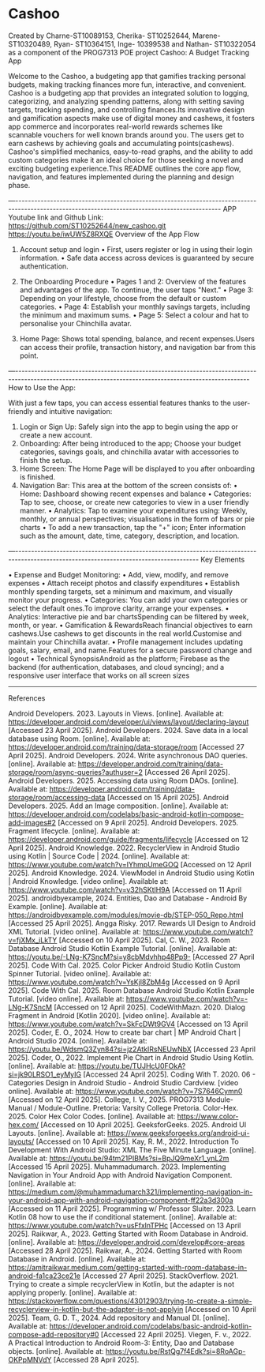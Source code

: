 # Cashoo
 
Created by Charne-ST10089153, Cherika- ST10252644, Marene- ST10320489, Ryan- ST10364151, Inge- 10399538 and Nathan- ST10322054 as a component of the PROG7313 POE project
Cashoo: A Budget Tracking App

Welcome to the Cashoo, a budgeting app that gamifies tracking personal budgets, making tracking finances more fun, interactive, and convenient. Cashoo is a budgeting app that provides an integrated solution to logging, categorizing, and analyzing spending patterns, along with setting saving targets, tracking spending, and controlling finances.Its innovative design and gamification aspects make use of digital money and cashews, it fosters app commerce and incorporates real-world rewards schemes like scannable vouchers for well known brands around you. The users get to earn cashews by achieving goals and accumulating points(cashews). Cashoo's simplified mechanics, easy-to-read graphs, and the ability to add custom categories make it an ideal choice for those seeking a novel and exciting budgeting experience.This README outlines the core app flow, navigation, and features implemented during the planning and design phase.


—-----------------------------------------------------------------------------------------------------------------------------------------------
APP Youtube link and Github Link:
https://github.com/ST10252644/new_cashoo.git
https://youtu.be/iwUW5Z8RXQE
Overview of the App Flow

1. Account setup and login
• First, users register or log in using their login information.
• Safe data access across devices is guaranteed by secure authentication.

2. The Onboarding Procedure
• Pages 1 and 2: Overview of the features and advantages of the app. To continue, the user taps "Next."
• Page 3: Depending on your lifestyle, choose from the default or custom categories.
• Page 4: Establish your monthly savings targets, including the minimum and maximum sums.
• Page 5: Select a colour and hat to personalise your Chinchilla avatar.

3. Home Page: Shows total spending, balance, and recent expenses.Users can access their profile, transaction history, and navigation bar from this point.

   
—--------------------------------------------------------------------------------------------------------------------------------------------------------
How to Use the App:

With just a few taps, you can access essential features thanks to the user-friendly and intuitive navigation:
1. Login or Sign Up: Safely sign into the app to begin using the app or create a new account.
2. Onboarding: After being introduced to the app; Choose your budget categories, savings goals, and chinchilla avatar with accessories to finish the setup.
3. Home Screen: The Home Page will be displayed to you after onboarding is finished.
4. Navigation Bar: This area at the bottom of the screen consists of:
•	 Home: Dashboard showing recent expenses and balance
•	 Categories: Tap to see, choose, or create new categories to view in a user friendly manner.
•	Analytics: Tap to examine your expenditures using: Weekly, monthly, or annual perspectives; visualisations in the form of bars or pie charts
•	To add a new transaction, tap the "+" icon; Enter information such as the amount, date, time, category, description, and location.


—----------------------------------------------------------------------------------------------------------------------------------------
Key Elements


•	Expense and Budget Monitoring: • Add, view, modify, and remove expenses • Attach receipt photos and classify expenditures
•	Establish monthly spending targets, set a minimum and maximum, and visually monitor your progress.
•	Categories: You can add your own categories or select the default ones.To improve clarity, arrange your expenses.
•	Analytics: Interactive pie and bar chartsSpending can be filtered by week, month, or year.
•	Gamification & RewardsReach financial objectives to earn cashews.Use cashews to get discounts in the real world.Customise and maintain your Chinchilla avatar.
•	Profile management includes updating goals, salary, email, and name.Features for a secure password change and logout
•	Technical SynopsisAndroid as the platform; Firebase as the backend (for authentication, databases, and cloud syncing); and a responsive user interface that works on all screen sizes

--------------------------------------------------------------------------------------------------------------------------------
References

Android Developers. 2023. Layouts in Views. [online]. Available at: https://developer.android.com/developer/ui/views/layout/declaring-layout [Accessed 23 April 2025].
Android Developers. 2024. Save data in a local database using Room. [online]. Available at: https://developer.android.com/training/data-storage/room [Accessed 27 April 2025].
Android Developers. 2024. Write asynchronous DAO queries. [online]. Available at: https://developer.android.com/training/data-storage/room/async-queries?authuser=2 [Accessed 26 April 2025].
Android Developers. 2025. Accessing data using Room DAOs. [online]. Available at: https://developer.android.com/training/data-storage/room/accessing-data [Accessed on 15 April 2025].
Android Developers. 2025. Add an Image composition. [online]. Available at: https://developer.android.com/codelabs/basic-android-kotlin-compose-add-images#2 [Accessed on 9 April 2025].
Android Developers. 2025. Fragment lifecycle. [online]. Available at: https://developer.android.com/guide/fragments/lifecycle [Accessed on 12 April 2025].
Android Knowledge. 2022. RecyclerView in Android Studio using Kotlin | Source Code | 2024. [online]. Available at: https://www.youtube.com/watch?v=IYhmpUmeGOQ [Accessed on 12 April 2025].
Android Knowledge. 2024. ViewModel in Android Studio using Kotlin | Android Knowledge. [video online]. Available at: https://www.youtube.com/watch?v=v32hSKtlH9A [Accessed on 11 April 2025].
androidbyexample, 2024. Entities, Dao and Database - Android By Example. [online]. Available at: https://androidbyexample.com/modules/movie-db/STEP-050_Repo.html [Accessed 25 April 2025].
Angga Risky. 2017. Rewards UI Design to Android XML Tutorial. [video online]. Available at: https://www.youtube.com/watch?v=fjXMx_iLkTY [Accessed on 10 April 2025].
Cal, C. W., 2023. Room Database Android Studio Kotlin Example Tutorial. [online]. Available at: https://youtu.be/-LNg-K7SncM?si=y8cbMdvhhp48Pp9- [Accessed 27 April 2025].
Code With Cal. 2025. Color Picker Android Studio Kotlin Custom Spinner Tutorial. [video online]. Available at: https://www.youtube.com/watch?v=YsKjl8ZbM4g [Accessed on 9 April 2025].
Code With Cal. 2025. Room Database Android Studio Kotlin Example Tutorial. [video online]. Available at: https://www.youtube.com/watch?v=-LNg-K7SncM [Accessed on 12 April 2025].
CodeWithMazn. 2020. Dialog Fragment in Android [Kotlin 2020]. [video online]. Available at: https://www.youtube.com/watch?v=SkFcDWt9GV4 [Accessed on 13 April 2025].
Coder, E. O., 2024. How to create bar chart | MP Android Chart | Android Studio 2024. [online]. Available at: https://youtu.be/WdsmQ3Zyn84?si=jz2AtkIRsNEUwNbX [Accessed 23 April 2025].
Coder, O., 2022. Implement Pie Chart in Android Studio Using Kotlin. [online]. Available at: https://youtu.be/TUJHcU0FOkA?si=jk90LRSO1_eyMyIG [Accessed 24 April 2025].
Coding With T. 2020. 06 - Categories Design in Android Studio - Android Studio Cardview. [video online]. Available at: https://www.youtube.com/watch?v=7S7646Cymn0 [Accessed on 12 April 2025].
College, I. V., 2025. PROG7313 Module-Manual / Module-Outline. Pretoria: Varsity College Pretoria.
Color-Hex. 2025. Color Hex Color Codes. [online]. Available at: https://www.color-hex.com/ [Accessed on 10 April 2025].
GeeksforGeeks. 2025. Android UI Layouts. [online]. Available at: https://www.geeksforgeeks.org/android-ui-layouts/ [Accessed on 10 April 2025].
Kay, R. M., 2022. Introduction To Development With Android Studio: XML The Five Minute Language. [online]. Available at: https://youtu.be/94tm21PIBMs?si=BpJQ9meXr1_ynL2m [Accessed 15 April 2025].
Muhammadumarch. 2023. Implementing Navigation in Your Android App with Android Navigation Component. [online]. Available at: https://medium.com/@muhammadumarch321/implementing-navigation-in-your-android-app-with-android-navigation-component-ff22a3d300a [Accessed on 11 April 2025].
Programming w/ Professor Sluiter. 2023. Learn Kotlin 08 how to use the if conditional statement. [online]. Available at: https://www.youtube.com/watch?v=usFfxlnTPHc [Accessed on 13 April 2025].
Raikwar, A., 2023. Getting Started with Room Database in Android. [online]. Available at: https://developer.android.com/develop#core-areas [Accessed 28 April 2025].
Raikwar, A., 2024. Getting Started with Room Database in Android. [online]. Available at: https://amitraikwar.medium.com/getting-started-with-room-database-in-android-fa1ca23ce21e [Accessed 27 April 2025].
StackOverflow. 2021. Trying to create a simple recyclerView in Kotlin, but the adapter is not applying properly. [online]. Available at: https://stackoverflow.com/questions/43012903/trying-to-create-a-simple-recyclerview-in-kotlin-but-the-adapter-is-not-applyin [Accessed on 10 April 2025].
Team, G. D. T., 2024. Add repository and Manual DI. [online]. Available at: https://developer.android.com/codelabs/basic-android-kotlin-compose-add-repository#0 [Accessed 22 April 2025].
Viegen, F. v., 2022. A Practical Introduction to Android Room-3: Entity, Dao and Database objects. [online]. Available at: https://youtu.be/RstQg7f4Edk?si=8RoAGp-OKPpMNVdY [Accessed 28 April 2025].
